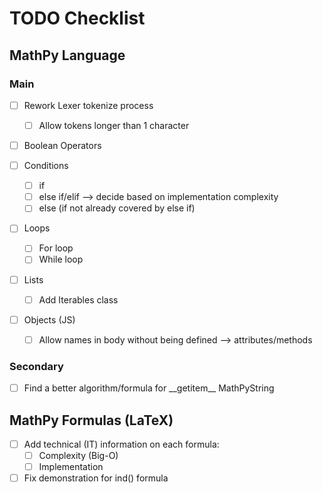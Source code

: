 # TODO Checklist

## MathPy Language

### Main

- [ ] Rework Lexer tokenize process
	- [ ] Allow tokens longer than 1 character

- [ ] Boolean Operators

- [ ] Conditions
	- [ ] if
	- [ ] else if/elif --> decide based on implementation complexity
	- [ ] else (if not already covered by else if)

- [ ] Loops
	- [ ] For loop
	- [ ] While loop

- [ ] Lists
	- [ ] Add Iterables class

- [ ] Objects (JS)
	- [ ] Allow names in body without being defined --> attributes/methods

### Secondary
- [ ] Find a better algorithm/formula for \_\_getitem\_\_ MathPyString

## MathPy Formulas (LaTeX)

- [ ] Add technical (IT) information on each formula:
	- [ ] Complexity (Big-O)
	- [ ] Implementation

- [ ] Fix demonstration for ind() formula